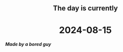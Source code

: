 <h2 align=center>The day is currently</h2>
<h1 align=center><!--TIME BEGIN-->2024-08-15<!--TIME END--></h1>
<h5>Made by a bored guy</h5>
